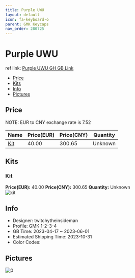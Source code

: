 ```yaml
---
title: Purple UWU 
layout: default
icon: fa-keyboard-o
parent: GMK Keycaps
nav_order: 280725
---
```


# Purple UWU 

ref link: [Purple UWU GH GB Link](https://geekhack.org/index.php?topic=120108.0)

* [Price](#price)
* [Kits](#kits)
* [Info](#info)
* [Pictures](#pictures)

## Price

NOTE: EUR to CNY exchange rate is 7.52

| Name          | Price(EUR)   |  Price(CNY) | Quantity |
| ------------- | ------------ |  ---------- | -------- |
|[Kit](#kit)|40.00|300.65|Unknown|


## Kits
### Kit  
**Price(EUR):** 40.00	**Price(CNY):** 300.65	**Quantity:** Unknown  
<img src="{{ 'assets/images/gmk-keycaps/Purple-UWU/kits_pics/kit.png' | relative_url }}" alt="kit" class="image featured">

## Info
* Designer: twitchytheinsideman  
* Profile: GMK 1-2-3-4  
* GB Time: 2023-04-17 ~ 2023-06-01  
* Estimated Shipping Time: 2023-10-31  
* Color Codes:  


## Pictures  
<img src="{{ 'assets/images/gmk-keycaps/Purple-UWU/rendering_pics/0.png' | relative_url }}" alt="0" class="image featured">

